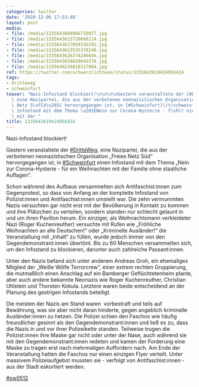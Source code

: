 ```yaml
---
categories: twitter
date: '2020-12-06 17:53:48'
layout: post
media:
- file: /media/1335643609966718977.jpg
- file: /media/1335643613720666114.jpg
- file: /media/1335643617059336192.jpg
- file: /media/1335643623535370240.jpg
- file: /media/1335643626274246656.jpg
- file: /media/1335643658620645378.jpg
- file: /media/1335649226018217984.jpg
ref: https://twitter.com/schwarzlichtwue/status/1335643619424956424
tags:
- dritteweg
- schweinfurt
teaser: "Nazi-Infostand blockiert!\n\n\n\nGestern veranstaltete der [#DritteWeg](/t/dritteweg),\
  \ eine Nazipartei, die aus der verbotenen neonazistischen Organisation \u201EFreies\
  \ Netz S\xFCd\u201C hervorgegangen ist, in [#Schweinfurt](/t/schweinfurt) einen\
  \ Infostand mit dem Thema \u201ENein zur Corona-Hysterie - f\xFCr ein Weihnachten\
  \ mit der "
title: 1335643619424956424
---
```

Nazi-Infostand blockiert!



Gestern veranstaltete der [#DritteWeg](/t/dritteweg), eine Nazipartei, die aus der verbotenen neonazistischen Organisation „Freies Netz Süd“ hervorgegangen ist, in [#Schweinfurt](/t/schweinfurt) einen Infostand mit dem Thema „Nein zur Corona-Hysterie - für ein Weihnachten mit der 
Familie ohne staatliche Auflagen“.

Schon während des Aufbaus versammelten sich Antifaschist:innen zum Gegenprotest, so dass von Anfang an der komplette Infostand von Polizist:innen und Antifaschist:innen umstellt war. 
Die zehn vermummten Nazis versuchten gar nicht erst mit der Bevölkerung in Kontakt zu kommen und ihre Plätzchen zu verteilen, sondern standen nur schlecht gelaunt in und um ihren Pavillon herum.
Ein einziger, als Weihnachtsmann verkleideter Nazi (Roger Kuchenreuther) versuchte mit Rufen wie „Fröhliche Weihnachten an alle Deutschen!“ oder „Kriminelle Ausländer!“ die Veranstaltung mit „Inhalt“ zu füllen, wurde jedoch immer von den Gegendemonstrant:innen übertönt. 
Bis zu 60 Menschen versammelten sich, um den Infostand zu blockieren, darunter auch zahlreiche Passant:innen. 



Unter den Nazis befand sich unter anderem Andreas Groh, ein ehemaliges Mitglied der „Weiße Wölfe Terrorcrew“, einer extrem rechten Gruppierung, die mutmaßlich einen Anschlag auf ein Bamberger Geflüchtetenheim plante, aber auch andere bekannte Neonazis wie Roger Kuchenreuther, Christian Uhlstein und Thorsten Kokula.
Letztere waren beide entscheidend an der Planung des gestrigen Infostands beteiligt.

Die meisten der Nazis am Stand waren  vorbestraft und teils auf Bewährung, was sie aber nicht daran hinderte, gegen angeblich kriminelle Ausländer:innen zu hetzen.
Die Polizei schien den Faschos wie häufig freundlicher gesinnt als den Gegendemonstrant:innen und ließ es zu, dass die Nazis in und vor ihrer Polizeikette standen.
Teilweise trugen die Polizist:innen ihre Maske gar nicht oder unter der Nase, auch während sie mit den Gegendemonstrant:innen redeten und kamen der Forderung eine Maske zu tragen erst nach mehrmaligen Auffordern nach.
Am Ende der Veranstaltung hatten die Faschos nur einen einzigen Flyer verteilt. Unter massivem Polizeiaufgebot mussten sie - verfolgt von Antifaschist:innen - aus der Stadt eskortiert werden.

[#sw0512](/t/sw0512)